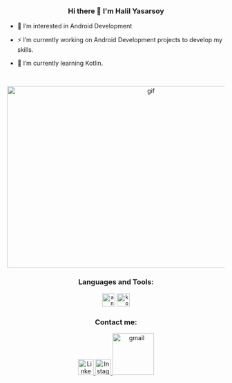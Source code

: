 ### <div align = "center">Hi there 👋 I'm Halil Yasarsoy</div>



- 👀 I’m interested in Android Development

- ⚡ I’m currently working on Android Development projects to develop my skills.

- 🌱 I’m currently learning Kotlin.


<br>
<div align="center">
<p><img alt="gif" src="https://user-images.githubusercontent.com/71354610/187088722-53a3a2e6-5227-4cfb-8ab9-c0343deae49c.gif" width="650" height="420">
</div>

<!--[![Anurag's GitHub stats](https://github-readme-stats.vercel.app/api?username=halilyasarsoy)](https://github.com/anuraghazra/github-readme-stats)-->

<div align="center">
<h3>Languages and Tools:</h3>
<code><img height="30" alt="android" src="https://user-images.githubusercontent.com/71354610/187088351-268aca61-8d0e-4b4d-98d1-29a28f88b53f.png"></code>
<code><img height="30" alt="kotlin" src="https://user-images.githubusercontent.com/71354610/187088432-fba1d9c4-c418-40f8-a94e-e7c71b872424.png"></code>
   
<br>

<h3>Contact me:</h3>
<a href=https://www.linkedin.com/in/halilyasarsoy target="_blank">
<img alt="Linkedin" width="36px" src=https://img2.pngindir.com/20180406/jpq/kisspng-linkedin-logo-computer-icons-comcast-business-get-started-now-button-5ac6f544698595.9898331815229883564322.jpg />
<a href=https://www.instagram.com/_halilyasarsoy target="_blank">
<img alt="Instagram" width="36px" src="https://upload.wikimedia.org/wikipedia/commons/thumb/e/e7/Instagram_logo_2016.svg/2048px-Instagram_logo_2016.svg.png" />
<a href="mailto:halilyasarsoy15@gmail.com" target="_blank">
<img alt="gmail" width="96px" src="https://img.shields.io/badge/Gmail-D14836?style=for-the-badge&logo=gmail&logoColor=white" />



</div>


